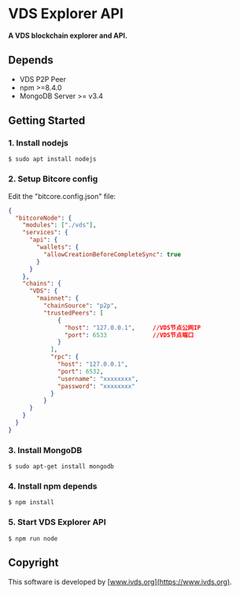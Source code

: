 
# VDS Explorer API

**A VDS blockchain explorer and API.**

## Depends

- VDS P2P Peer
- npm >=8.4.0
- MongoDB Server >= v3.4

## Getting Started

### 1. Install nodejs

    $ sudo apt install nodejs

### 2. Setup Bitcore config

Edit the "bitcore.config.json" file:

```json
{
  "bitcoreNode": {
    "modules": ["./vds"],
    "services": {
      "api": {
        "wallets": {
          "allowCreationBeforeCompleteSync": true
        }
      }
    },
    "chains": {
      "VDS": {
        "mainnet": {
          "chainSource": "p2p",
          "trustedPeers": [
              {
                "host": "127.0.0.1",     //VDS节点公网IP
                "port": 6533             //VDS节点端口
              }
            ],
            "rpc": {
              "host": "127.0.0.1",
              "port": 6532,
              "username": "xxxxxxxx",
              "password": "xxxxxxxx"
            }
          }
      }
    }
  }
}
```

### 3. Install MongoDB

    $ sudo apt-get install mongodb

### 4. Install npm depends

    $ npm install

### 5. Start VDS Explorer API

    $ npm run node

Copyright
---------

This software is developed by [www.ivds.org](https://www.ivds.org).
